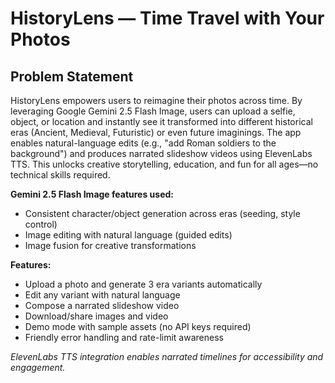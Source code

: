 # HistoryLens — Time Travel with Your Photos

## Problem Statement
HistoryLens empowers users to reimagine their photos across time. By leveraging Google Gemini 2.5 Flash Image, users can upload a selfie, object, or location and instantly see it transformed into different historical eras (Ancient, Medieval, Futuristic) or even future imaginings. The app enables natural-language edits (e.g., "add Roman soldiers to the background") and produces narrated slideshow videos using ElevenLabs TTS. This unlocks creative storytelling, education, and fun for all ages—no technical skills required.

**Gemini 2.5 Flash Image features used:**
- Consistent character/object generation across eras (seeding, style control)
- Image editing with natural language (guided edits)
- Image fusion for creative transformations

**Features:**
- Upload a photo and generate 3 era variants automatically
- Edit any variant with natural language
- Compose a narrated slideshow video
- Download/share images and video
- Demo mode with sample assets (no API keys required)
- Friendly error handling and rate-limit awareness

*ElevenLabs TTS integration enables narrated timelines for accessibility and engagement.*
